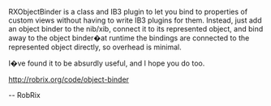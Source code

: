 RXObjectBinder is a class and IB3 plugin to let you bind to properties of custom views without having to write IB3 plugins for them. Instead, just add an object binder to the nib/xib, connect it to its represented object, and bind away to the object binder�at runtime the bindings are connected to the represented object directly, so overhead is minimal.

I�ve found it to be absurdly useful, and I hope you do too.

http://robrix.org/code/object-binder

-- RobRix
